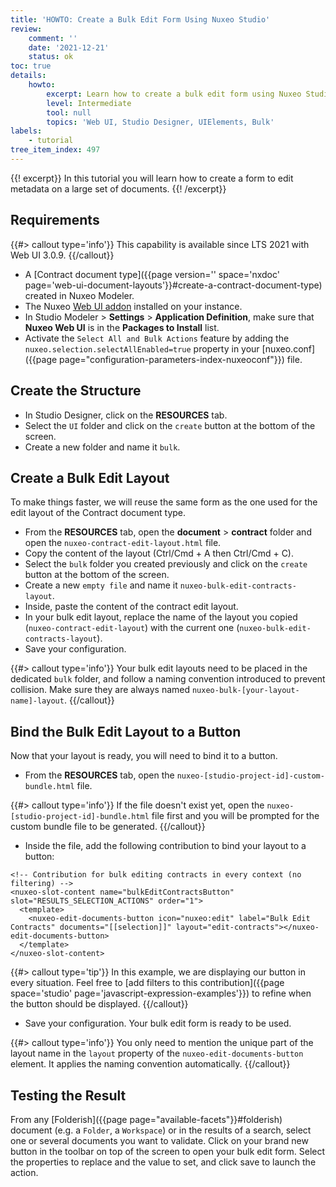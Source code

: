 ```yaml
---
title: 'HOWTO: Create a Bulk Edit Form Using Nuxeo Studio'
review:
    comment: ''
    date: '2021-12-21'
    status: ok
toc: true
details:
    howto:
        excerpt: Learn how to create a bulk edit form using Nuxeo Studio Designer
        level: Intermediate
        tool: null
        topics: 'Web UI, Studio Designer, UIElements, Bulk'
labels:
    - tutorial
tree_item_index: 497
---
```


{{! excerpt}}
In this tutorial you will learn how to create a form to edit metadata on a large set of documents.
{{! /excerpt}}

## Requirements

{{#> callout type='info'}}
This capability is available since LTS 2021 with Web UI 3.0.9.
{{/callout}}

- A [Contract document type]({{page version='' space='nxdoc' page='web-ui-document-layouts'}}#create-a-contract-document-type) created in Nuxeo Modeler.
- The Nuxeo [Web UI addon](https://connect.nuxeo.com/nuxeo/site/marketplace/package/nuxeo-web-ui) installed on your instance.
- In Studio Modeler > **Settings** > **Application Definition**, make sure that **Nuxeo Web UI** is in the **Packages to Install** list.
- Activate the `Select All and Bulk Actions` feature by adding the `nuxeo.selection.selectAllEnabled=true` property in your [nuxeo.conf]({{page page="configuration-parameters-index-nuxeoconf"}}) file.

## Create the Structure

- In Studio Designer, click on the **RESOURCES** tab.
- Select the `UI` folder and click on the `create` button at the bottom of the screen.
- Create a new folder and name it `bulk`.

## Create a Bulk Edit Layout

To make things faster, we will reuse the same form as the one used for the edit layout of the Contract document type.

- From the **RESOURCES** tab, open the **document** > **contract** folder and open the `nuxeo-contract-edit-layout.html` file.
- Copy the content of the layout (Ctrl/Cmd + A then Ctrl/Cmd + C).
- Select the `bulk` folder you created previously and click on the `create` button at the bottom of the screen.
- Create a new `empty file` and name it `nuxeo-bulk-edit-contracts-layout`.
- Inside, paste the content of the contract edit layout.
- In your bulk edit layout, replace the name of the layout you copied (`nuxeo-contract-edit-layout`) with the current one (`nuxeo-bulk-edit-contracts-layout`).
- Save your configuration.

{{#> callout type='info'}}
Your bulk edit layouts need to be placed in the dedicated `bulk` folder, and follow a naming convention introduced to prevent collision. Make sure they are always named `nuxeo-bulk-[your-layout-name]-layout`.
{{/callout}}

## Bind the Bulk Edit Layout to a Button

Now that your layout is ready, you will need to bind it to a button.

- From the **RESOURCES** tab, open the `nuxeo-[studio-project-id]-custom-bundle.html` file.

{{#> callout type='info'}}
If the file doesn't exist yet, open the `nuxeo-[studio-project-id]-bundle.html` file first and you will be prompted for the custom bundle file to be generated.
{{/callout}}

- Inside the file, add the following contribution to bind your layout to a button:

```
<!-- Contribution for bulk editing contracts in every context (no filtering) -->
<nuxeo-slot-content name="bulkEditContractsButton" slot="RESULTS_SELECTION_ACTIONS" order="1">
  <template>
    <nuxeo-edit-documents-button icon="nuxeo:edit" label="Bulk Edit Contracts" documents="[[selection]]" layout="edit-contracts"></nuxeo-edit-documents-button>
  </template>
</nuxeo-slot-content>
```

{{#> callout type='tip'}}
In this example, we are displaying our button in every situation. Feel free to [add filters to this contribution]({{page space='studio' page='javascript-expression-examples'}}) to refine when the button should be displayed.
{{/callout}}

- Save your configuration. Your bulk edit form is ready to be used.

{{#> callout type='info'}}
You only need to mention the unique part of the layout name in the `layout` property of the `nuxeo-edit-documents-button` element. It applies the naming convention automatically.
{{/callout}}

## Testing the Result

From any [Folderish]({{page page="available-facets"}}#folderish) document (e.g. a `Folder`, a `Workspace`) or in the results of a search, select one or several documents you want to validate. Click on your brand new button in the toolbar on top of the screen to open your bulk edit form. Select the properties to replace and the value to set, and click save to launch the action.
